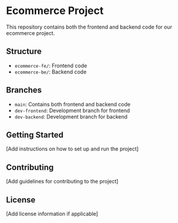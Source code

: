 # Ecommerce Project

This repository contains both the frontend and backend code for our ecommerce project.

## Structure

- `ecommerce-fe/`: Frontend code
- `ecommerce-be/`: Backend code

## Branches

- `main`: Contains both frontend and backend code
- `dev-frontend`: Development branch for frontend
- `dev-backend`: Development branch for backend

## Getting Started

[Add instructions on how to set up and run the project]

## Contributing

[Add guidelines for contributing to the project]

## License

[Add license information if applicable]
